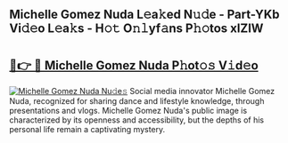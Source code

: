 ## Michelle Gomez Nuda L𝚎a𝚔ed N𝚞𝚍e - Part-YKb Vi𝚍𝚎o L𝚎a𝚔s - H𝚘𝚝 O𝚗𝚕yf𝚊ns P𝚑𝚘tos xlZIW

# <h2><a href="http://kf0nah.oniu.top/?m=Michelle+Gomez+Nuda">🔗👉 🔴 Michelle Gomez Nuda P𝚑ot𝚘𝚜 V𝚒d𝚎o</a></h2>

[![Michelle Gomez Nuda Nu𝚍e𝚜](https://i.imgur.com/0qMVB7G.gif)](http://kf0nah.oniu.top/?m=Michelle+Gomez+Nuda)
Social media innovator Michelle Gomez Nuda, recognized for sharing dance and lifestyle knowledge, through presentations and vlogs. Michelle Gomez Nuda's public image is characterized by its openness and accessibility, but the depths of his personal life remain a captivating mystery.  
